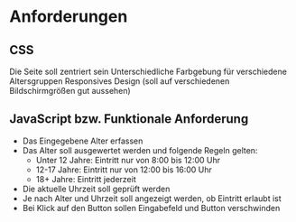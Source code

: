 # Anforderungen

## CSS
Die Seite soll zentriert sein
Unterschiedliche Farbgebung für verschiedene Altersgruppen
Responsives Design (soll auf verschiedenen Bildschirmgrößen gut aussehen)

## JavaScript bzw. Funktionale Anforderung
- Das Eingegebene Alter erfassen
- Das Alter soll ausgewertet werden und folgende Regeln gelten:
    - Unter 12 Jahre: Eintritt nur von 8:00 bis 12:00 Uhr
    - 12-17 Jahre: Eintritt nur von 12:00 bis 16:00 Uhr
    - 18+ Jahre: Eintritt jederzeit
- Die aktuelle Uhrzeit soll geprüft werden
- Je nach Alter und Uhrzeit soll angezeigt werden, ob Eintritt erlaubt ist
- Bei Klick auf den Button sollen Eingabefeld und Button verschwinden